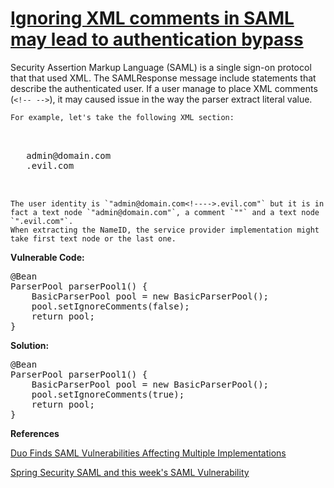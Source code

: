 # [Ignoring XML comments in SAML may lead to authentication bypass](https://find-sec-bugs.github.io/bugs.htm#SAML_IGNORE_COMMENTS)

Security Assertion Markup Language (SAML) is a single sign-on protocol that that used XML.
The SAMLResponse message include statements that describe the authenticated user.
If a user manage to place XML comments (`<!-- -->`), it may caused issue in the way the parser extract literal value.

    For example, let's take the following XML section:

<pre>
 <saml:subject>
  <saml:nameid>
   admin@domain.com
   <!---->.evil.com
  </saml:nameid>
 </saml:subject></pre>

    The user identity is `"admin@domain.com<!---->.evil.com"` but it is in fact a text node `"admin@domain.com"`, a comment `""` and a text node `".evil.com"`.
    When extracting the NameID, the service provider implementation might take first text node or the last one.

**Vulnerable Code:**  

<pre>
@Bean
ParserPool parserPool1() {
    BasicParserPool pool = new BasicParserPool();
    pool.setIgnoreComments(false);
    return pool;
}
</pre>

**Solution:**  

<pre>
@Bean
ParserPool parserPool1() {
    BasicParserPool pool = new BasicParserPool();
    pool.setIgnoreComments(true);
    return pool;
}
</pre>

**References**  

[Duo Finds SAML Vulnerabilities Affecting Multiple Implementations](https://duo.com/blog/duo-finds-saml-vulnerabilities-affecting-multiple-implementations)  

[Spring Security SAML and this week's SAML Vulnerability](https://spring.io/blog/2018/03/01/spring-security-saml-and-this-week-s-saml-vulnerability)